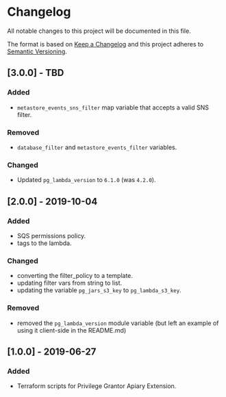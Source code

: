 # Changelog
All notable changes to this project will be documented in this file.

The format is based on [Keep a Changelog](http://keepachangelog.com/en/1.0.0/) and this project adheres to [Semantic Versioning](http://semver.org/spec/v2.0.0.html).

## [3.0.0] - TBD
### Added
- `metastore_events_sns_filter` map variable that accepts a valid SNS filter.
### Removed
- `database_filter` and `metastore_events_filter` variables.
### Changed
- Updated `pg_lambda_version` to `6.1.0` (was `4.2.0`).

## [2.0.0] - 2019-10-04
### Added
- SQS permissions policy.
- tags to the lambda.

### Changed
- converting the filter_policy to a template.
- updating filter vars from string to list.
- updating the variable `pg_jars_s3_key` to `pg_lambda_s3_key`.

### Removed
- removed the `pg_lambda_version` module variable (but left an example of using it client-side in the README.md)

## [1.0.0] - 2019-06-27
### Added
- Terraform scripts for Privilege Grantor Apiary Extension.
